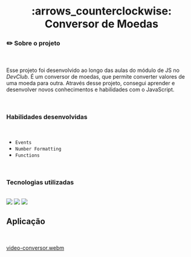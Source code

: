 <h1 align="center"> :arrows_counterclockwise: Conversor de Moedas</h1>

### :pencil2: Sobre o projeto
<br>

<p>
  Esse projeto foi desenvolvido ao longo das aulas do módulo de JS no <em>DevClub</em>. É um conversor de moedas, que permite 
  converter valores de uma moeda para outra. Através desse projeto, consegui aprender e desenvolver novos conhecimentos e habilidades 
  com o JavaScript.
</p><br>

### Habilidades desenvolvidas
<br>

  - `Events`
  - `Number Formatting`
  - `Functions`
<br>

### Tecnologias utilizadas
<br>

<img src="https://img.shields.io/badge/HTML5-E34F26?style=for-the-badge&logo=html5&logoColor=white" />
<img src="https://img.shields.io/badge/CSS3-1572B6?style=for-the-badge&logo=css3&logoColor=white" /> 
<img src="https://img.shields.io/badge/JavaScript-323330?style=for-the-badge&logo=javascript&logoColor=F7DF1E" /><br>


## Aplicação
<br>

[video-conversor.webm](https://github.com/DhabiaRamos/conversor-de-moedas/assets/158091611/baf1b1a8-e46e-435d-b152-ac1b4b613476)

